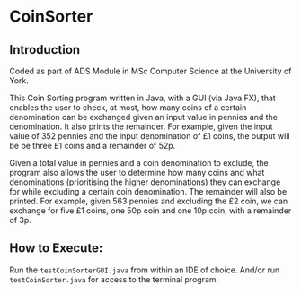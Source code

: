# CoinSorter

## Introduction

Coded as part of ADS Module in MSc Computer Science at the University of York.

This Coin Sorting program written in Java, with a GUI (via Java FX), that enables the user to check, at most, how many coins of a certain denomination can be exchanged given an input value in pennies and the denomination. It also prints the remainder. For example, given the input value of 352 pennies and the input denomination of £1 coins, the output will be be three £1 coins and a remainder of 52p.

Given a total value in pennies and a coin denomination to exclude, the program also allows the user to determine how many coins and what denominations (prioritising the higher denominations) they can exchange for while excluding a certain coin denomination. The remainder will also be printed. For example, given 563 pennies and excluding the £2 coin, we can exchange for five £1 coins, one 50p coin and one 10p coin, with a remainder of 3p.

## How to Execute:
Run the ```testCoinSorterGUI.java``` from within an IDE of choice. And/or run ```testCoinSorter.java``` for access to the terminal program.
